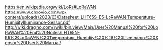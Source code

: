 https://en.wikipedia.org/wiki/LoRa#LoRaWAN
https://www.choovio.com/wp-content/uploads/2023/03/Datasheet_LHT65S-E5-LoRaWAN-Temperature-HumidityIlluminance-Sensor.pdf
http://wiki.dragino.com/xwiki/bin/view/Main/User%20Manual%20for%20LoRaWAN%20End%20Nodes/LHT65N-E5%20LoRaWAN%20Temperature_Humidity%20%26%20Illuminance%20Sensor%20User%20Manual/
